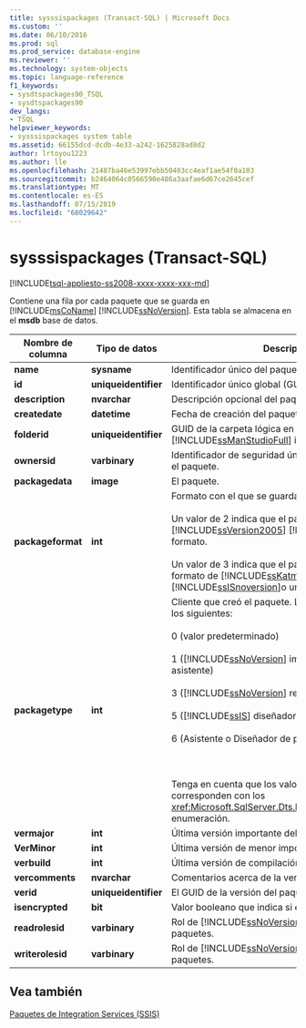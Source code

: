 ```yaml
---
title: sysssispackages (Transact-SQL) | Microsoft Docs
ms.custom: ''
ms.date: 06/10/2016
ms.prod: sql
ms.prod_service: database-engine
ms.reviewer: ''
ms.technology: system-objects
ms.topic: language-reference
f1_keywords:
- sysdtspackages90_TSQL
- sysdtspackages90
dev_langs:
- TSQL
helpviewer_keywords:
- sysssispackages system table
ms.assetid: 66155dcd-dcdb-4e33-a242-1625828ad8d2
author: lrtoyou1223
ms.author: lle
ms.openlocfilehash: 21487ba46e53997ebb50403cc4eaf1ae54f0a103
ms.sourcegitcommit: b2464064c0566590e486a3aafae6d67ce2645cef
ms.translationtype: MT
ms.contentlocale: es-ES
ms.lasthandoff: 07/15/2019
ms.locfileid: "68029642"
---
```

# <a name="sysssispackages-transact-sql"></a>sysssispackages (Transact-SQL)
[!INCLUDE[tsql-appliesto-ss2008-xxxx-xxxx-xxx-md](../../includes/tsql-appliesto-ss2008-xxxx-xxxx-xxx-md.md)]

  Contiene una fila por cada paquete que se guarda en [!INCLUDE[msCoName](../../includes/msconame-md.md)] [!INCLUDE[ssNoVersion](../../includes/ssnoversion-md.md)]. Esta tabla se almacena en el **msdb** base de datos.  
  
  
|Nombre de columna|Tipo de datos|Descripción|  
|-----------------|---------------|-----------------|  
|**name**|**sysname**|Identificador único del paquete.|  
|**id**|**uniqueidentifier**|Identificador único global (GUID) del paquete.|  
|**description**|**nvarchar**|Descripción opcional del paquete.|  
|**createdate**|**datetime**|Fecha de creación del paquete.|  
|**folderid**|**uniqueidentifier**|GUID de la carpeta lógica en la que [!INCLUDE[ssManStudioFull](../../includes/ssmanstudiofull-md.md)] incluye el paquete.|  
|**ownersid**|**varbinary**|Identificador de seguridad único del usuario que creó el paquete.|  
|**packagedata**|**image**|El paquete.|  
|**packageformat**|**int**|Formato con el que se guarda el paquete:<br /><br /> Un valor de 2 indica que el paquete se guarda en el [!INCLUDE[ssVersion2005](../../includes/ssversion2005-md.md)] [!INCLUDE[ssISnoversion](../../includes/ssisnoversion-md.md)] formato.<br /><br /> Un valor de 3 indica que el paquete se guarda en formato de [!INCLUDE[ssKatmai](../../includes/sskatmai-md.md)] [!INCLUDE[ssISnoversion](../../includes/ssisnoversion-md.md)]o una versión posterior.|  
|**packagetype**|**int**|Cliente que creó el paquete. Los valores posibles son los siguientes:<br /><br /> 0 (valor predeterminado)<br /><br /> 1 ([!INCLUDE[ssNoVersion](../../includes/ssnoversion-md.md)] importar y exportar asistente)<br /><br /> 3 ([!INCLUDE[ssNoVersion](../../includes/ssnoversion-md.md)] replicación)<br /><br /> 5 ([!INCLUDE[ssIS](../../includes/ssis-md.md)] diseñador)<br /><br /> 6 (Asistente o Diseñador de planes de mantenimiento).<br /><br /> <br /><br /> Tenga en cuenta que los valores de esta columna se corresponden con los <xref:Microsoft.SqlServer.Dts.Runtime.DTSPackageType> enumeración.|  
|**vermajor**|**int**|Última versión importante del paquete.|  
|**VerMinor**|**int**|Última versión de menor importancia del paquete.|  
|**verbuild**|**int**|Última versión de compilación del paquete.|  
|**vercomments**|**nvarchar**|Comentarios acerca de la versión del paquete.|  
|**verid**|**uniqueidentifier**|El GUID de la versión del paquete.|  
|**isencrypted**|**bit**|Valor booleano que indica si el paquete está cifrado.|  
|**readrolesid**|**varbinary**|Rol de [!INCLUDE[ssNoVersion](../../includes/ssnoversion-md.md)] que puede cargar paquetes.|  
|**writerolesid**|**varbinary**|Rol de [!INCLUDE[ssNoVersion](../../includes/ssnoversion-md.md)] que puede guardar paquetes.|  
  
## <a name="see-also"></a>Vea también  
 [Paquetes de Integration Services &#40;SSIS&#41;](../../integration-services/integration-services-ssis-packages.md)  
  
  
